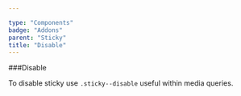 ```yaml
---

type: "Components"
badge: "Addons"
parent: "Sticky"
title: "Disable"
---
```


###Disable

To disable sticky use `.sticky--disable` useful within media queries.

<demo>
  <div class="gatsby_demo_item" data-iframe="iframe/demos/sticky/disable">
  </div>
</demo>
